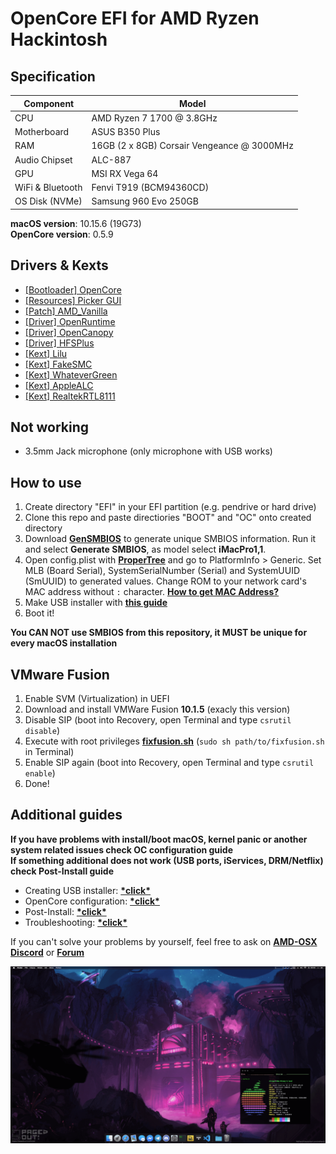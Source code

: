 # OpenCore EFI for AMD Ryzen Hackintosh

## Specification
| **Component** | **Model** |
| ------------- | --------- |
| CPU | AMD Ryzen 7 1700 @ 3.8GHz |
| Motherboard | ASUS B350 Plus |
| RAM | 16GB (2 x 8GB) Corsair Vengeance @ 3000MHz |
| Audio Chipset | ALC-887 |
| GPU | MSI RX Vega 64 |
| WiFi & Bluetooth | Fenvi T919 (BCM94360CD) |
| OS Disk (NVMe) | Samsung 960 Evo 250GB |

**macOS version**: 10.15.6 (19G73)  
**OpenCore version**: 0.5.9  

## Drivers & Kexts
 - [[Bootloader] OpenCore](https://github.com/acidanthera/OpenCorePkg)
 - [[Resources] Picker GUI](https://github.com/acidanthera/OcBinaryData/tree/master/Resources)
 - [[Patch] AMD_Vanilla](https://github.com/AMD-OSX/AMD_Vanilla)
 - [[Driver] OpenRuntime](https://github.com/acidanthera/OpenCorePkg)
 - [[Driver] OpenCanopy](https://github.com/acidanthera/OpenCorePkg)
 - [[Driver] HFSPlus](https://github.com/acidanthera/OcBinaryData/blob/master/Drivers/HfsPlus.efi)
 - [[Kext] Lilu](https://github.com/acidanthera/Lilu)
 - [[Kext] FakeSMC](https://bitbucket.org/RehabMan/os-x-fakesmc-kozlek/downloads/)
 - [[Kext] WhateverGreen](https://github.com/acidanthera/WhateverGreen)
 - [[Kext] AppleALC](https://github.com/acidanthera/AppleALC)
 - [[Kext] RealtekRTL8111](https://github.com/Mieze/RTL8111_driver_for_OS_X)

## Not working
 - 3.5mm Jack microphone (only microphone with USB works)

## How to use
  1. Create directory "EFI" in your EFI partition (e.g. pendrive or hard drive)
  2. Clone this repo and paste directiories "BOOT" and "OC" onto created directory
  3. Download [**GenSMBIOS**](https://github.com/corpnewt/GenSMBIOS) to generate unique SMBIOS information. Run it and select **Generate SMBIOS**, as model select **iMacPro1,1**.
  4. Open config.plist with [**ProperTree**](https://github.com/corpnewt/ProperTree) and go to PlatformInfo > Generic. Set MLB (Board Serial), SystemSerialNumber (Serial) and SystemUUID (SmUUID) to generated values. Change ROM to your network card's MAC address without `:` character. [**How to get MAC Address?**](https://www.wikihow.com/Find-the-MAC-Address-of-Your-Computer)
  5. Make USB installer with [**this guide**](https://dortania.github.io/OpenCore-Desktop-Guide/installer-guide/)
  6. Boot it!  

**You CAN NOT use SMBIOS from this repository, it MUST be unique for every macOS installation**

## VMware Fusion
  1. Enable SVM (Virtualization) in UEFI
  2. Download and install VMWare Fusion **10.1.5** (exacly this version)
  3. Disable SIP (boot into Recovery, open Terminal and type `csrutil disable`)
  4. Execute with root privileges [**fixfusion.sh**](/fixfusion.sh) (`sudo sh path/to/fixfusion.sh` in Terminal)
  5. Enable SIP again (boot into Recovery, open Terminal and type `csrutil enable`)
  6. Done!

## Additional guides
**If you have problems with install/boot macOS, kernel panic or another system related issues check OC configuration guide**  
**If something additional does not work (USB ports, iServices, DRM/Netflix) check Post-Install guide**
 - Creating USB installer: [**\*click\***](https://dortania.github.io/OpenCore-Desktop-Guide/installer-guide/)
 - OpenCore configuration: [**\*click\***](https://dortania.github.io/OpenCore-Desktop-Guide/AMD/zen.html)
 - Post-Install: [**\*click\***](https://dortania.github.io/OpenCore-Desktop-Guide/post-install/)
 - Troubleshooting: [**\*click\***](https://dortania.github.io/OpenCore-Desktop-Guide/troubleshooting/troubleshooting.html)

If you can't solve your problems by yourself, feel free to ask on [**AMD-OSX Discord**](https://discord.gg/EfCYAJW) or [**Forum**](https://forum.amd-osx.com)  

![Screenshot](/screenshot.png?raw=true)
